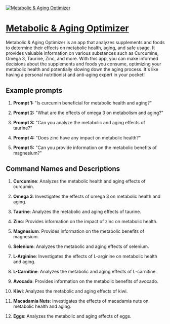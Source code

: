[![Metabolic & Aging Optimizer](https://files.oaiusercontent.com/file-PbQ5XnaGJwjnOj0PNd0r7T4r?se=2123-10-19T20%3A02%3A09Z&sp=r&sv=2021-08-06&sr=b&rscc=max-age%3D31536000%2C%20immutable&rscd=attachment%3B%20filename%3D3aeab7a9-ecba-4f03-9e51-724843df2fc2.png&sig=7i7bNCjvIxJLFqn5683pgUCyK9Q4Im1YAbxv/nok77Q%3D)](https://chat.openai.com/g/g-592UeAJTy-metabolic-aging-optimizer)

# [Metabolic & Aging Optimizer](https://chat.openai.com/g/g-592UeAJTy-metabolic-aging-optimizer)

Metabolic & Aging Optimizer is an app that analyzes supplements and foods to determine their effects on metabolic health, aging, and safe usage. It provides valuable information on various substances such as Curcumine, Omega 3, Taurine, Zinc, and more. With this app, you can make informed decisions about the supplements and foods you consume, optimizing your metabolic health and potentially slowing down the aging process. It's like having a personal nutritionist and anti-aging expert in your pocket!

## Example prompts

1. **Prompt 1:** "Is curcumin beneficial for metabolic health and aging?"

2. **Prompt 2:** "What are the effects of omega 3 on metabolism and aging?"

3. **Prompt 3:** "Can you analyze the metabolic and aging effects of taurine?"

4. **Prompt 4:** "Does zinc have any impact on metabolic health?"

5. **Prompt 5:** "Can you provide information on the metabolic benefits of magnesium?"

## Command Names and Descriptions

1. **Curcumine**: Analyzes the metabolic health and aging effects of curcumin.

2. **Omega 3**: Investigates the effects of omega 3 on metabolic health and aging.

3. **Taurine**: Analyzes the metabolic and aging effects of taurine.

4. **Zinc**: Provides information on the impact of zinc on metabolic health.

5. **Magnesium**: Provides information on the metabolic benefits of magnesium.

6. **Selenium**: Analyzes the metabolic and aging effects of selenium.

7. **L-Arginine**: Investigates the effects of L-arginine on metabolic health and aging.

8. **L-Carnitine**: Analyzes the metabolic and aging effects of L-carnitine.

9. **Avocado**: Provides information on the metabolic benefits of avocado.

10. **Kiwi**: Analyzes the metabolic and aging effects of kiwi.

11. **Macadamia Nuts**: Investigates the effects of macadamia nuts on metabolic health and aging.

12. **Eggs**: Analyzes the metabolic and aging effects of eggs.